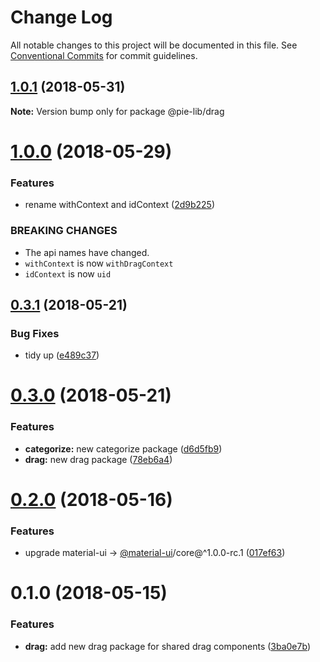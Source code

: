 # Change Log

All notable changes to this project will be documented in this file.
See [Conventional Commits](https://conventionalcommits.org) for commit guidelines.

<a name="1.0.1"></a>
## [1.0.1](https://github.com/pie-framework/pie-lib/compare/@pie-lib/drag@1.0.0...@pie-lib/drag@1.0.1) (2018-05-31)




**Note:** Version bump only for package @pie-lib/drag

<a name="1.0.0"></a>
# [1.0.0](https://github.com/pie-framework/pie-lib/compare/@pie-lib/drag@0.3.1...@pie-lib/drag@1.0.0) (2018-05-29)


### Features

* rename withContext and idContext ([2d9b225](https://github.com/pie-framework/pie-lib/commit/2d9b225))


### BREAKING CHANGES

* The api names have changed.
* `withContext` is now `withDragContext`
* `idContext` is now `uid`




<a name="0.3.1"></a>
## [0.3.1](https://github.com/pie-framework/pie-lib/compare/@pie-lib/drag@0.3.0...@pie-lib/drag@0.3.1) (2018-05-21)


### Bug Fixes

* tidy up ([e489c37](https://github.com/pie-framework/pie-lib/commit/e489c37))




<a name="0.3.0"></a>
# [0.3.0](https://github.com/pie-framework/pie-lib/compare/@pie-lib/drag@0.2.0...@pie-lib/drag@0.3.0) (2018-05-21)


### Features

* **categorize:** new categorize package ([d6d5fb9](https://github.com/pie-framework/pie-lib/commit/d6d5fb9))
* **drag:** new drag package ([78eb6a4](https://github.com/pie-framework/pie-lib/commit/78eb6a4))




<a name="0.2.0"></a>
# [0.2.0](https://github.com/pie-framework/pie-lib/compare/@pie-lib/drag@0.1.0...@pie-lib/drag@0.2.0) (2018-05-16)


### Features

* upgrade material-ui -> [@material-ui](https://github.com/material-ui)/core@^1.0.0-rc.1 ([017ef63](https://github.com/pie-framework/pie-lib/commit/017ef63))




<a name="0.1.0"></a>
# 0.1.0 (2018-05-15)


### Features

* **drag:** add new drag package for shared drag components ([3ba0e7b](https://github.com/pie-framework/pie-lib/commit/3ba0e7b))
